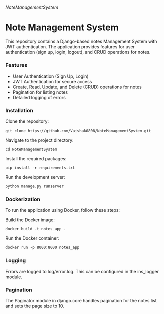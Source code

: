 ###### NoteManagementSystem
# Note Management System
This repository contains a Django-based notes Management System with JWT authentication. The application provides features for user authentication (sign up, login, logout), and CRUD operations for notes.

### Features
- User Authentication (Sign Up, Login)
- JWT Authentication for secure access
- Create, Read, Update, and Delete (CRUD) operations for notes
- Pagination for listing notes
- Detailed logging of errors

### Installation
Clone the repository:
```
git clone https://github.com/Vaishak0808/NoteManagementSystem.git
```
Navigate to the project directory:
```
cd NoteManagementSystem
```
Install the required packages:
```
pip install -r requirements.txt
```
Run the development server:
```
python manage.py runserver
```
### Dockerization
To run the application using Docker, follow these steps:

Build the Docker image:
```
docker build -t notes_app .
```
Run the Docker container:
```
docker run -p 8000:8000 notes_app
```
### Logging
Errors are logged to log/error.log. This can be configured in the ins_logger module.

### Pagination
The Paginator module in django.core handles pagination for the notes list and sets the page size to 10.
